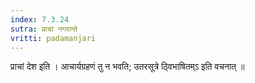 ```yaml
---
index: 7.3.24
sutra: प्राचां नगरान्ते
vritti: padamanjari
---
```


 प्राचां देश इति । आचार्यग्रहणं तु न भवति; उतरसूत्रे ठ्विभाषितम्ऽ इति वचनात् ॥